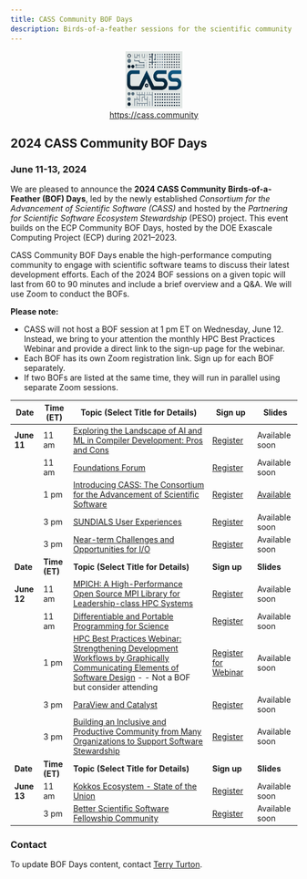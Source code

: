 ```yaml
---
title: CASS Community BOF Days
description: Birds-of-a-feather sessions for the scientific community
---
```


<div style="display: flex; justify-content: center;">
    <a href="https://cass.community"> <img src="CASS-Logo-V2.png" width="100" height="100"></a>
</div>
<div style="display: flex; justify-content: center;">
     <a href="https://cass.community">https://cass.community</a>
</div>

## 2024 CASS Community BOF Days
### June 11-13, 2024

We are pleased to announce the **2024 CASS Community Birds-of-a-Feather (BOF) Days**, led by the newly established _Consortium for the Advancement of Scientific Software (CASS)_ and hosted by the _Partnering for Scientific Software Ecosystem Stewardship_ (PESO) project.  This event builds on the ECP Community BOF Days, hosted by the DOE Exascale Computing Project (ECP) during 2021–2023. 

 CASS Community BOF Days enable the high-performance computing community to engage with scientific software teams to discuss their latest development efforts.  Each of the 2024 BOF sessions on a given topic will last from 60 to 90 minutes and include a brief overview and a Q&A. We will use Zoom to conduct the BOFs.

 **Please note:** 
 - CASS will not host a BOF session at 1 pm ET on Wednesday, June 12. Instead, we bring to your attention the monthly HPC Best Practices Webinar and provide a direct link to the sign-up page for the webinar.
 - Each BOF has its own Zoom registration link.  Sign up for each BOF separately. 
 - If two BOFs are listed at the same time, they will run in parallel using separate Zoom sessions.


|**Date**| **Time (ET)** | **Topic (Select Title for Details)** | **Sign up** | **Slides** |
|-----------|-----------|----------------------------------|---------|---------|
|**June 11**| 11 am| [Exploring the Landscape of AI and ML in Compiler Development: Pros and Cons](bofs2024/compiler.md) | [Register](https://exascaleproject.zoomgov.com/meeting/register/vJIsceiorz4pGDWp31kH44OfMp5AnhRECZg) | Available soon |
|           | 11 am| [Foundations Forum](bofs2024/foundations.md)| [Register](https://exascaleproject.zoomgov.com/meeting/register/vJIsfu-oqjgtG49nTb4ZpwpC5vgpEdwnKoM) | Available soon |
|           |  1 pm| [Introducing CASS: The Consortium for the Advancement of Scientific Software](bofs2024/cass.md)| [Register](https://exascaleproject.zoomgov.com/meeting/register/vJIsfuCorjojHfHRLSglgh7BMah90CkiFxk) | [Available](./bofs2024/cass_slides.pdf) |
|           |  3 pm| [SUNDIALS User Experiences](bofs2024/sundials.md)| [Register](https://exascaleproject.zoomgov.com/meeting/register/vJItf-6gqjMtEz05KI3oTNO7q6LGI3_ltdc) | Available soon |
|           |  3 pm| [Near-term Challenges and Opportunities for I/O](bofs2024/io.md)| [Register](https://exascaleproject.zoomgov.com/meeting/register/vJItc-ysqDosHpJFt0ptyu2JlUSVZ_vRZqE) | Available soon |
|**Date**   | **Time (ET)** | **Topic (Select Title for Details)**| **Sign up** | **Slides** |
|**June 12**| 11 am| [MPICH: A High-Performance Open Source MPI Library for Leadership-class HPC Systems](bofs2024/mpich.md) | [Register](https://exascaleproject.zoomgov.com/meeting/register/vJIscumhpjksGsV4ueXzyCksELxaaW2_BBc) | Available soon |
|           | 11 am| [Differentiable and Portable Programming for Science](bofs2024/differentiable.md)| [Register](https://exascaleproject.zoomgov.com/meeting/register/vJIsceCsrT0tGRbm6j38ZXMJjYoxbgDlP6Y) | Available soon |
|           |  1 pm| [HPC Best Practices Webinar: Strengthening Development Workflows by Graphically Communicating Elements of Software Design](https://ideas-productivity.org/events/hpcbp-084-communicatingdesign) - - Not a BOF but consider attending | [Register for Webinar](https://www.zoomgov.com/meeting/register/vJIsc-quqT8tHpd71RgLupEVRnTOHWSP5o0) | Available soon |
|           |  3 pm| [ParaView and Catalyst](bofs2024/paraview.md)| [Register](https://exascaleproject.zoomgov.com/meeting/register/vJIsceihrz8qE3qjuM3V-7p3UjaFvHM2GKM) | Available soon |
|           |  3 pm| [Building an Inclusive and Productive Community from Many Organizations to Support Software Stewardship](bofs2024/community.md)| [Register](https://exascaleproject.zoomgov.com/meeting/register/vJIsd-iqqT8iG9Nj06NmzDat9v110h1DKYo) | Available soon |
|**Date**| **Time (ET)**| **Topic (Select Title for Details)** | **Sign up** | **Slides** |
|**June 13**| 11 am| [Kokkos Ecosystem - State of the Union](bofs2024/kokkos.md) |  [Register](https://exascaleproject.zoomgov.com/meeting/register/vJItdu2urTIiGGJgnxCDPRYRUVKcvTunEpQ) | Available soon |
|           |  3 pm| [Better Scientific Software Fellowship Community](bofs2024/bsswf.md)| [Register](https://exascaleproject.zoomgov.com/meeting/register/vJItce6upjgiGT7sgQtCM2pOLKsQZwqMnhU) | Available soon |

### Contact 

To update BOF Days content, contact [Terry Turton](mailto:tlturton@lanl.gov).
